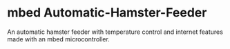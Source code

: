 mbed Automatic-Hamster-Feeder
=============================

An automatic hamster feeder with temperature control and internet features made with an mbed microcontroller.  
